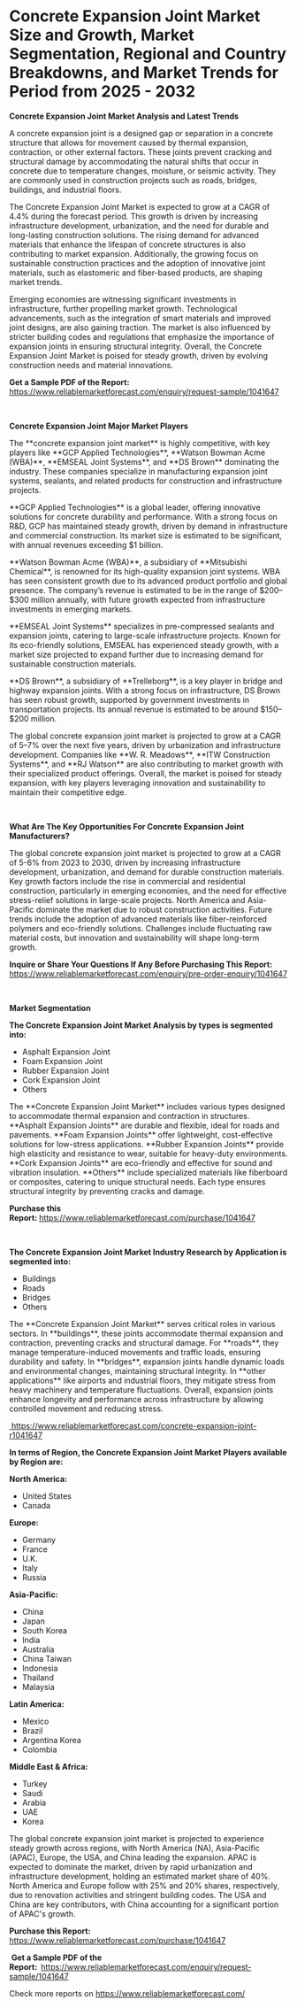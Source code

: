 <p><h1>Concrete Expansion Joint Market Size and Growth, Market Segmentation, Regional and Country Breakdowns, and Market Trends for Period from 2025 -  2032</h1></p><p><strong>Concrete Expansion Joint Market Analysis and Latest Trends</strong></p>
<p><p>A concrete expansion joint is a designed gap or separation in a concrete structure that allows for movement caused by thermal expansion, contraction, or other external factors. These joints prevent cracking and structural damage by accommodating the natural shifts that occur in concrete due to temperature changes, moisture, or seismic activity. They are commonly used in construction projects such as roads, bridges, buildings, and industrial floors.</p><p>The Concrete Expansion Joint Market is expected to grow at a CAGR of 4.4% during the forecast period. This growth is driven by increasing infrastructure development, urbanization, and the need for durable and long-lasting construction solutions. The rising demand for advanced materials that enhance the lifespan of concrete structures is also contributing to market expansion. Additionally, the growing focus on sustainable construction practices and the adoption of innovative joint materials, such as elastomeric and fiber-based products, are shaping market trends.</p><p>Emerging economies are witnessing significant investments in infrastructure, further propelling market growth. Technological advancements, such as the integration of smart materials and improved joint designs, are also gaining traction. The market is also influenced by stricter building codes and regulations that emphasize the importance of expansion joints in ensuring structural integrity. Overall, the Concrete Expansion Joint Market is poised for steady growth, driven by evolving construction needs and material innovations.</p></p>
<p><strong>Get a Sample PDF of the Report:&nbsp;</strong> <a href="https://www.reliablemarketforecast.com/enquiry/request-sample/1041647?utm_campaign=1169&utm_medium=2&utm_source=Github&utm_content=ia&utm_term=24012025&utm_id=concrete-expansion-joint">https://www.reliablemarketforecast.com/enquiry/request-sample/1041647</a></p>
<p>&nbsp;</p>
<p><strong>Concrete Expansion Joint Major Market Players</strong></p>
<p><p>The **concrete expansion joint market** is highly competitive, with key players like **GCP Applied Technologies**, **Watson Bowman Acme (WBA)**, **EMSEAL Joint Systems**, and **DS Brown** dominating the industry. These companies specialize in manufacturing expansion joint systems, sealants, and related products for construction and infrastructure projects.</p><p>**GCP Applied Technologies** is a global leader, offering innovative solutions for concrete durability and performance. With a strong focus on R&D, GCP has maintained steady growth, driven by demand in infrastructure and commercial construction. Its market size is estimated to be significant, with annual revenues exceeding $1 billion.</p><p>**Watson Bowman Acme (WBA)**, a subsidiary of **Mitsubishi Chemical**, is renowned for its high-quality expansion joint systems. WBA has seen consistent growth due to its advanced product portfolio and global presence. The company’s revenue is estimated to be in the range of $200–$300 million annually, with future growth expected from infrastructure investments in emerging markets.</p><p>**EMSEAL Joint Systems** specializes in pre-compressed sealants and expansion joints, catering to large-scale infrastructure projects. Known for its eco-friendly solutions, EMSEAL has experienced steady growth, with a market size projected to expand further due to increasing demand for sustainable construction materials.</p><p>**DS Brown**, a subsidiary of **Trelleborg**, is a key player in bridge and highway expansion joints. With a strong focus on infrastructure, DS Brown has seen robust growth, supported by government investments in transportation projects. Its annual revenue is estimated to be around $150–$200 million.</p><p>The global concrete expansion joint market is projected to grow at a CAGR of 5–7% over the next five years, driven by urbanization and infrastructure development. Companies like **W. R. Meadows**, **ITW Construction Systems**, and **RJ Watson** are also contributing to market growth with their specialized product offerings. Overall, the market is poised for steady expansion, with key players leveraging innovation and sustainability to maintain their competitive edge.</p></p>
<p>&nbsp;</p>
<p><strong>What Are The Key Opportunities For Concrete Expansion Joint Manufacturers?</strong></p>
<p><p>The global concrete expansion joint market is projected to grow at a CAGR of 5-6% from 2023 to 2030, driven by increasing infrastructure development, urbanization, and demand for durable construction materials. Key growth factors include the rise in commercial and residential construction, particularly in emerging economies, and the need for effective stress-relief solutions in large-scale projects. North America and Asia-Pacific dominate the market due to robust construction activities. Future trends include the adoption of advanced materials like fiber-reinforced polymers and eco-friendly solutions. Challenges include fluctuating raw material costs, but innovation and sustainability will shape long-term growth.</p></p>
<p><strong>Inquire or Share Your Questions If Any Before Purchasing This Report:</strong> <a href="https://www.reliablemarketforecast.com/enquiry/pre-order-enquiry/1041647?utm_campaign=1169&utm_medium=2&utm_source=Github&utm_content=ia&utm_term=24012025&utm_id=concrete-expansion-joint">https://www.reliablemarketforecast.com/enquiry/pre-order-enquiry/1041647</a></p>
<p>&nbsp;</p>
<p><strong>Market Segmentation</strong></p>
<p><strong>The Concrete Expansion Joint Market Analysis by types is segmented into:</strong></p>
<p><ul><li>Asphalt Expansion Joint</li><li>Foam Expansion Joint</li><li>Rubber Expansion Joint</li><li>Cork Expansion Joint</li><li>Others</li></ul></p>
<p><p>The **Concrete Expansion Joint Market** includes various types designed to accommodate thermal expansion and contraction in structures. **Asphalt Expansion Joints** are durable and flexible, ideal for roads and pavements. **Foam Expansion Joints** offer lightweight, cost-effective solutions for low-stress applications. **Rubber Expansion Joints** provide high elasticity and resistance to wear, suitable for heavy-duty environments. **Cork Expansion Joints** are eco-friendly and effective for sound and vibration insulation. **Others** include specialized materials like fiberboard or composites, catering to unique structural needs. Each type ensures structural integrity by preventing cracks and damage.</p></p>
<p><strong>Purchase this Report:&nbsp;</strong><a href="https://www.reliablemarketforecast.com/purchase/1041647?utm_campaign=1169&utm_medium=2&utm_source=Github&utm_content=ia&utm_term=24012025&utm_id=concrete-expansion-joint">https://www.reliablemarketforecast.com/purchase/1041647</a></p>
<p>&nbsp;</p>
<p><strong>The Concrete Expansion Joint Market Industry Research by Application is segmented into:</strong></p>
<p><ul><li>Buildings</li><li>Roads</li><li>Bridges</li><li>Others</li></ul></p>
<p><p>The **Concrete Expansion Joint Market** serves critical roles in various sectors. In **buildings**, these joints accommodate thermal expansion and contraction, preventing cracks and structural damage. For **roads**, they manage temperature-induced movements and traffic loads, ensuring durability and safety. In **bridges**, expansion joints handle dynamic loads and environmental changes, maintaining structural integrity. In **other applications** like airports and industrial floors, they mitigate stress from heavy machinery and temperature fluctuations. Overall, expansion joints enhance longevity and performance across infrastructure by allowing controlled movement and reducing stress.</p></p>
<p><a href="https://www.reliablemarketforecast.com/concrete-expansion-joint-r1041647?utm_campaign=1169&utm_medium=2&utm_source=Github&utm_content=ia&utm_term=24012025&utm_id=concrete-expansion-joint">&nbsp;https://www.reliablemarketforecast.com/concrete-expansion-joint-r1041647</a></p>
<p><strong>In terms of Region, the Concrete Expansion Joint Market Players available by Region are:</strong></p>
<p>
    <p> <strong> North America: </strong>
        <ul>
            <li>United States</li>
            <li>Canada</li>
        </ul>
        </p> 
    <p> <strong> Europe: </strong>
        <ul>
            <li>Germany</li>
            <li>France</li>
            <li>U.K.</li>
            <li>Italy</li>
            <li>Russia</li>
        </ul>
        </p> 
    <p> <strong> Asia-Pacific: </strong>
        <ul>
            <li>China</li>
            <li>Japan</li>
            <li>South Korea</li>
            <li>India</li>
            <li>Australia</li>
            <li>China Taiwan</li>
            <li>Indonesia</li>
            <li>Thailand</li>
            <li>Malaysia</li>
        </ul>
        </p> 
    <p> <strong> Latin America: </strong>
        <ul>
            <li>Mexico</li>
            <li>Brazil</li>
            <li>Argentina Korea</li>
            <li>Colombia</li>
        </ul>
        </p> 
    <p> <strong> Middle East & Africa: </strong>
        <ul>
            <li>Turkey</li>
            <li>Saudi</li>
            <li>Arabia</li>
            <li>UAE</li>
            <li>Korea</li>
        </ul>
    </p>
    </p>
<p><p>The global concrete expansion joint market is projected to experience steady growth across regions, with North America (NA), Asia-Pacific (APAC), Europe, the USA, and China leading the expansion. APAC is expected to dominate the market, driven by rapid urbanization and infrastructure development, holding an estimated market share of 40%. North America and Europe follow with 25% and 20% shares, respectively, due to renovation activities and stringent building codes. The USA and China are key contributors, with China accounting for a significant portion of APAC's growth.</p></p>
<p><strong>Purchase this Report: </strong><a href="https://www.reliablemarketforecast.com/purchase/1041647?utm_campaign=1169&utm_medium=2&utm_source=Github&utm_content=ia&utm_term=24012025&utm_id=concrete-expansion-joint">https://www.reliablemarketforecast.com/purchase/1041647</a></p>
<p>&nbsp;<strong>Get a Sample PDF of the Report:&nbsp;&nbsp;</strong><a href="https://www.reliablemarketforecast.com/enquiry/request-sample/1041647?utm_campaign=1169&utm_medium=2&utm_source=Github&utm_content=ia&utm_term=24012025&utm_id=concrete-expansion-joint">https://www.reliablemarketforecast.com/enquiry/request-sample/1041647</a></p>
<p><strong></strong></p>
<p>Check more reports on <a href="https://www.reliablemarketforecast.com/?utm_campaign=1169&utm_medium=2&utm_source=Github&utm_content=ia&utm_term=24012025&utm_id=concrete-expansion-joint">https://www.reliablemarketforecast.com/</a></p>